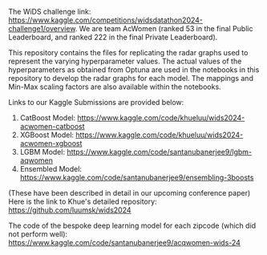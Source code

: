 The WiDS challenge link: https://www.kaggle.com/competitions/widsdatathon2024-challenge1/overview.
We are team AcWomen (ranked 53 in the final Public Leaderboard, and ranked 222 in the final Private Leaderboard).

This repository contains the files for replicating the radar graphs used to represent the varying hyperparameter values.
The actual values of the hyperparameters as obtained from Optuna are used in the notebooks in this repository to develop the radar graphs for each model.
The mappings and Min-Max scaling factors are also available within the notebooks.

Links to our Kaggle Submissions are provided below:
1) CatBoost Model: https://www.kaggle.com/code/khueluu/wids2024-acwomen-catboost
2) XGBoost Model: https://www.kaggle.com/code/khueluu/wids2024-acwomen-xgboost
3) LGBM Model: https://www.kaggle.com/code/santanubanerjee9/lgbm-aqwomen
4) Ensembled Model: https://www.kaggle.com/code/santanubanerjee9/ensembling-3boosts

(These have been described in detail in our upcoming conference paper)
Here is the link to Khue's detailed repository: https://github.com/luumsk/wids2024


The code of the bespoke deep learning model for each zipcode (which did not perform well): https://www.kaggle.com/code/santanubanerjee9/acqwomen-wids-24
